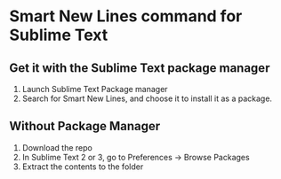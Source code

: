 Smart New Lines command for Sublime Text
================



Get it with the Sublime Text package manager
------------------

1. Launch Sublime Text Package manager
2. Search for Smart New Lines, and choose it to install it as a package.


Without Package Manager
-----------------

1. Download the repo
2. In Sublime Text 2 or 3, go to Preferences -> Browse Packages
3. Extract the contents to the folder

